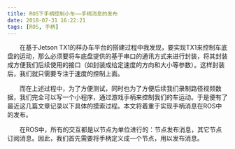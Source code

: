 ```yaml
---
title: ROS下手柄控制小车——手柄消息的发布
date: 2018-07-31 16:22:21
tags: [ROS, 手柄]
---
```

&emsp;&emsp;在基于Jetson TX1的样办车平台的搭建过程中我发现，要实现TX1来控制车底盘的运动，那么必须要将车底盘提供的基于串口的通讯方式来进行封装，将其封装成方便我们后续使用的接口（如封装成给定速度的方向和大小等参数）。这样封装后，我们就只需要专注于速度的控制上面。

<!-- more -->

&emsp;&emsp;而在上述过程中，为了方便测试，同时也为了方便后续我们录制路径视频数据，我们完全可以写一个小程序，通过游戏手柄来控制我们的车运动。于是便有了最近这几篇文章记录以下具体的摸索过程。本文将着重于实现手柄消息在ROS中的发布。

&emsp;&emsp;在ROS中，所有的交互都是以节点为单位进行的：节点发布消息，其它节点订阅消息。因此，我们首先需要将手柄定义成一个节点，用以发布消息。

&emsp;&emsp;